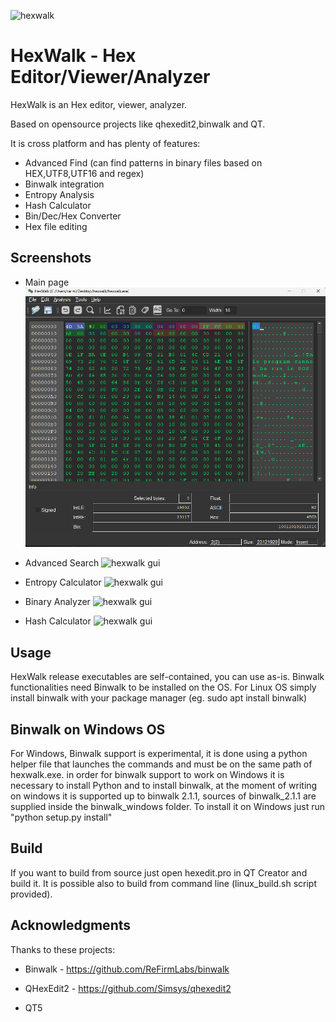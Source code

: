 ![hexwalk](hexwalk/images/hexwalk64.png)
# HexWalk - Hex Editor/Viewer/Analyzer
 
HexWalk is an Hex editor, viewer, analyzer.

Based on opensource projects like qhexedit2,binwalk and QT.

It is cross platform and has plenty of features:

* Advanced Find (can find patterns in binary files based on HEX,UTF8,UTF16 and regex)
* Binwalk integration
* Entropy Analysis
* Hash Calculator
* Bin/Dec/Hex Converter
* Hex file editing


## Screenshots

* Main page
![hexwalk gui](screenshots/hexwalk_gui1.png)

* Advanced Search
![hexwalk gui](screenshots/hexwalk_gui5.png)

* Entropy Calculator
![hexwalk gui](screenshots/hexwalk_gui2.png)

* Binary Analyzer
![hexwalk gui](screenshots/hexwalk_gui3.png)

* Hash Calculator
![hexwalk gui](screenshots/hexwalk_gui4.png)

## Usage

HexWalk release executables are self-contained, you can use as-is.
Binwalk functionalities need Binwalk to be installed on the OS. For Linux OS simply install binwalk with your package manager (eg. sudo apt install binwalk)

## Binwalk on Windows OS

For Windows, Binwalk support is experimental, it is done using a python helper file that launches the commands and must be on the same path of hexwalk.exe.
in order for binwalk support to work on Windows it is necessary to install Python and to install binwalk, at the moment of writing on windows it is supported up to binwalk 2.1.1,
sources of binwalk_2.1.1 are supplied inside the binwalk_windows folder. To install it on Windows just run "python setup.py install"

## Build
If you want to build from source just open hexedit.pro in QT Creator and build it.
It is possible also to build from command line (linux_build.sh script provided).

## Acknowledgments

Thanks to these projects:

* Binwalk - https://github.com/ReFirmLabs/binwalk

* QHexEdit2 - https://github.com/Simsys/qhexedit2

* QT5
